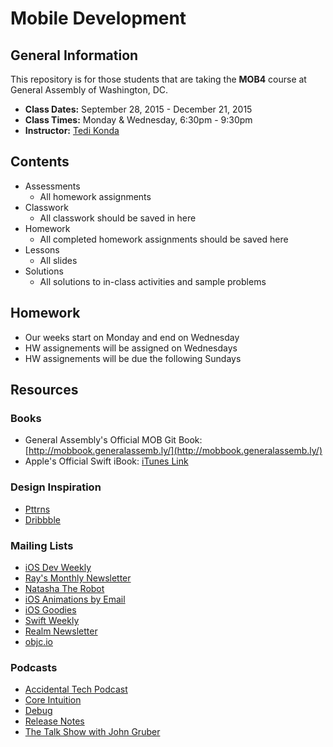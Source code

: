 # Mobile Development
## General Information
This repository is for those students that are taking the **MOB4** course at General Assembly of Washington, DC.

- **Class Dates:** September 28, 2015 - December 21, 2015
- **Class Times:** Monday & Wednesday, 6:30pm - 9:30pm
- **Instructor:** [Tedi Konda](http://twitter/tedi)

## Contents
- Assessments
	- All homework assignments
- Classwork
	- All classwork should be saved in here
- Homework
	- All completed homework assignments should be saved here
- Lessons
	- All slides
- Solutions
	- All solutions to in-class activities and sample problems

## Homework
- Our weeks start on Monday and end on Wednesday
- HW assignements will be assigned on Wednesdays
- HW assignements will be due the following Sundays

## Resources

### Books
- General Assembly's Official MOB Git Book: [http://mobbook.generalassemb.ly/](http://mobbook.generalassemb.ly/)
- Apple's Official Swift iBook: [iTunes Link](https://itunes.apple.com/us/book-series/swift-programming-series/id888896989?mt=11)

### Design Inspiration
- [Pttrns](http://www.pttrns.com)
- [Dribbble](http://www.dribbble.com)

### Mailing Lists
- [iOS Dev Weekly](iosdevweekly.com)
- [Ray's Monthly Newsletter](http://www.raywenderlich.com/newsletter)
- [Natasha The Robot](http://natashatherobot.com/)
- [iOS Animations by Email](http://www.ios-animations-by-emails.com/)
- [iOS Goodies](http://ios-goodies.com/)
- [Swift Weekly](http://swiftweekly.com/)
- [Realm Newsletter](http://realm.us5.list-manage.com/subscribe?u=2aab5198c2f56be1004466570&id=0acdd1c8d5)
- [objc.io](http://www.objc.io)

### Podcasts
- [Accidental Tech Podcast](http://www.atp.fm)
- [Core Intuition](http://www.coreint.org)
- [Debug](http://www.imore.com/debug)
- [Release Notes](http://releasenotes.tv/)
- [The Talk Show with John Gruber](http://daringfireball.net/thetalkshow/)

